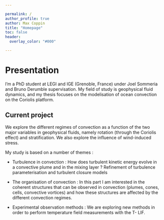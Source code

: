 ```yaml
---

permalink: / 
author_profile: true
author: Max Coppin
title: "Homepage"
toc: false
header:
  overlay_color: "#000"

---
```

# Presentation
I’m a PhD student at LEGI and IGE (Grenoble, France) under Joel Sommeria and Bruno Derumble supervisation. My field of study is geophysical fluid dynamics, and my thesis focuses on the modelisation of ocean convection on the Coriolis platform.

## Current project
We explore the different regimes of convection as a function of the two major variables in geophysical fluids, namely rotation (through the Coriolis effect) and stratification. We also explore the influence of wind-induced stress.

My study is based on a number of themes :

- Turbulence in convection :
How does turbulent kinetic energy evolve in a convective plume and in the mixing layer ?
Refinement of turbulence parameterisation and turbulent closure models

- The organisation of convection :
In this part I am interested in the coherent structures that can be observed in convection (plumes, cones, cells, convective vortices) and how these structures are affected by the different convection regimes.

- Experimental observation methods :
We are exploring new methods in order to perform temperature field measurements with the T- LIF.
